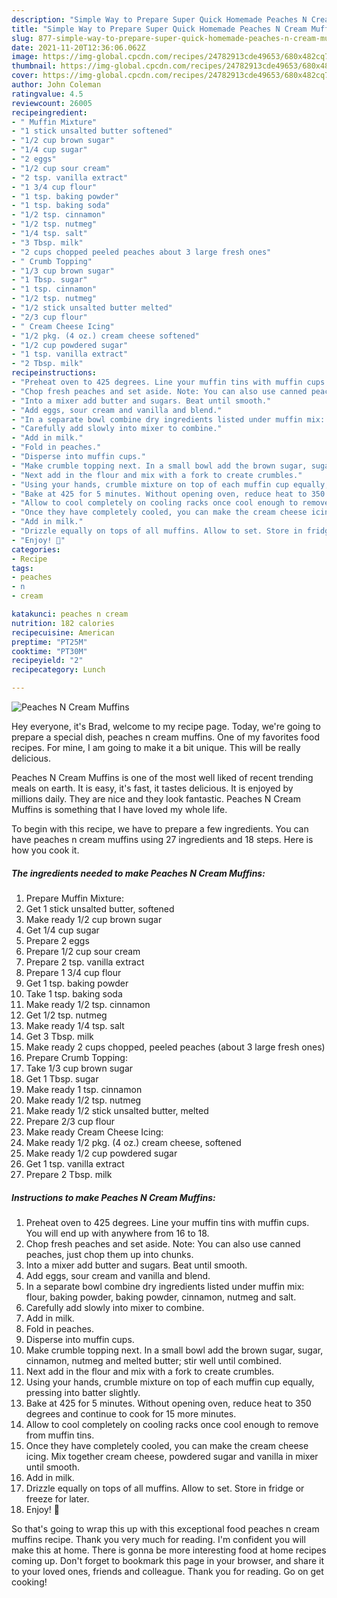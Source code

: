 ```yaml
---
description: "Simple Way to Prepare Super Quick Homemade Peaches N Cream Muffins"
title: "Simple Way to Prepare Super Quick Homemade Peaches N Cream Muffins"
slug: 877-simple-way-to-prepare-super-quick-homemade-peaches-n-cream-muffins
date: 2021-11-20T12:36:06.062Z
image: https://img-global.cpcdn.com/recipes/24782913cde49653/680x482cq70/peaches-n-cream-muffins-recipe-main-photo.jpg
thumbnail: https://img-global.cpcdn.com/recipes/24782913cde49653/680x482cq70/peaches-n-cream-muffins-recipe-main-photo.jpg
cover: https://img-global.cpcdn.com/recipes/24782913cde49653/680x482cq70/peaches-n-cream-muffins-recipe-main-photo.jpg
author: John Coleman
ratingvalue: 4.5
reviewcount: 26005
recipeingredient:
- " Muffin Mixture"
- "1 stick unsalted butter softened"
- "1/2 cup brown sugar"
- "1/4 cup sugar"
- "2 eggs"
- "1/2 cup sour cream"
- "2 tsp. vanilla extract"
- "1 3/4 cup flour"
- "1 tsp. baking powder"
- "1 tsp. baking soda"
- "1/2 tsp. cinnamon"
- "1/2 tsp. nutmeg"
- "1/4 tsp. salt"
- "3 Tbsp. milk"
- "2 cups chopped peeled peaches about 3 large fresh ones"
- " Crumb Topping"
- "1/3 cup brown sugar"
- "1 Tbsp. sugar"
- "1 tsp. cinnamon"
- "1/2 tsp. nutmeg"
- "1/2 stick unsalted butter melted"
- "2/3 cup flour"
- " Cream Cheese Icing"
- "1/2 pkg. (4 oz.) cream cheese softened"
- "1/2 cup powdered sugar"
- "1 tsp. vanilla extract"
- "2 Tbsp. milk"
recipeinstructions:
- "Preheat oven to 425 degrees. Line your muffin tins with muffin cups. You will end up with anywhere from 16 to 18."
- "Chop fresh peaches and set aside. Note: You can also use canned peaches, just chop them up into chunks."
- "Into a mixer add butter and sugars. Beat until smooth."
- "Add eggs, sour cream and vanilla and blend."
- "In a separate bowl combine dry ingredients listed under muffin mix: flour, baking powder, baking powder, cinnamon, nutmeg and salt."
- "Carefully add slowly into mixer to combine."
- "Add in milk."
- "Fold in peaches."
- "Disperse into muffin cups."
- "Make crumble topping next. In a small bowl add the brown sugar, sugar, cinnamon, nutmeg and melted butter; stir well until combined."
- "Next add in the flour and mix with a fork to create crumbles."
- "Using your hands, crumble mixture on top of each muffin cup equally, pressing into batter slightly."
- "Bake at 425 for 5 minutes. Without opening oven, reduce heat to 350 degrees and continue to cook for 15 more minutes."
- "Allow to cool completely on cooling racks once cool enough to remove from muffin tins."
- "Once they have completely cooled, you can make the cream cheese icing. Mix together cream cheese, powdered sugar and vanilla in mixer until smooth."
- "Add in milk."
- "Drizzle equally on tops of all muffins. Allow to set. Store in fridge or freeze for later."
- "Enjoy! 🍑"
categories:
- Recipe
tags:
- peaches
- n
- cream

katakunci: peaches n cream 
nutrition: 182 calories
recipecuisine: American
preptime: "PT25M"
cooktime: "PT30M"
recipeyield: "2"
recipecategory: Lunch

---
```



![Peaches N Cream Muffins](https://img-global.cpcdn.com/recipes/24782913cde49653/680x482cq70/peaches-n-cream-muffins-recipe-main-photo.jpg)

Hey everyone, it's Brad, welcome to my recipe page. Today, we're going to prepare a special dish, peaches n cream muffins. One of my favorites food recipes. For mine, I am going to make it a bit unique. This will be really delicious.



Peaches N Cream Muffins is one of the most well liked of recent trending meals on earth. It is easy, it's fast, it tastes delicious. It is enjoyed by millions daily. They are nice and they look fantastic. Peaches N Cream Muffins is something that I have loved my whole life.


To begin with this recipe, we have to prepare a few ingredients. You can have peaches n cream muffins using 27 ingredients and 18 steps. Here is how you cook it.

<!--inarticleads1-->

##### The ingredients needed to make Peaches N Cream Muffins:

1. Prepare  Muffin Mixture:
1. Get 1 stick unsalted butter, softened
1. Make ready 1/2 cup brown sugar
1. Get 1/4 cup sugar
1. Prepare 2 eggs
1. Prepare 1/2 cup sour cream
1. Prepare 2 tsp. vanilla extract
1. Prepare 1 3/4 cup flour
1. Get 1 tsp. baking powder
1. Take 1 tsp. baking soda
1. Make ready 1/2 tsp. cinnamon
1. Get 1/2 tsp. nutmeg
1. Make ready 1/4 tsp. salt
1. Get 3 Tbsp. milk
1. Make ready 2 cups chopped, peeled peaches (about 3 large fresh ones)
1. Prepare  Crumb Topping:
1. Take 1/3 cup brown sugar
1. Get 1 Tbsp. sugar
1. Make ready 1 tsp. cinnamon
1. Make ready 1/2 tsp. nutmeg
1. Make ready 1/2 stick unsalted butter, melted
1. Prepare 2/3 cup flour
1. Make ready  Cream Cheese Icing:
1. Make ready 1/2 pkg. (4 oz.) cream cheese, softened
1. Make ready 1/2 cup powdered sugar
1. Get 1 tsp. vanilla extract
1. Prepare 2 Tbsp. milk




<!--inarticleads2-->

##### Instructions to make Peaches N Cream Muffins:

1. Preheat oven to 425 degrees. Line your muffin tins with muffin cups. You will end up with anywhere from 16 to 18.
1. Chop fresh peaches and set aside. Note: You can also use canned peaches, just chop them up into chunks.
1. Into a mixer add butter and sugars. Beat until smooth.
1. Add eggs, sour cream and vanilla and blend.
1. In a separate bowl combine dry ingredients listed under muffin mix: flour, baking powder, baking powder, cinnamon, nutmeg and salt.
1. Carefully add slowly into mixer to combine.
1. Add in milk.
1. Fold in peaches.
1. Disperse into muffin cups.
1. Make crumble topping next. In a small bowl add the brown sugar, sugar, cinnamon, nutmeg and melted butter; stir well until combined.
1. Next add in the flour and mix with a fork to create crumbles.
1. Using your hands, crumble mixture on top of each muffin cup equally, pressing into batter slightly.
1. Bake at 425 for 5 minutes. Without opening oven, reduce heat to 350 degrees and continue to cook for 15 more minutes.
1. Allow to cool completely on cooling racks once cool enough to remove from muffin tins.
1. Once they have completely cooled, you can make the cream cheese icing. Mix together cream cheese, powdered sugar and vanilla in mixer until smooth.
1. Add in milk.
1. Drizzle equally on tops of all muffins. Allow to set. Store in fridge or freeze for later.
1. Enjoy! 🍑




So that's going to wrap this up with this exceptional food peaches n cream muffins recipe. Thank you very much for reading. I'm confident you will make this at home. There is gonna be more interesting food at home recipes coming up. Don't forget to bookmark this page in your browser, and share it to your loved ones, friends and colleague. Thank you for reading. Go on get cooking!

